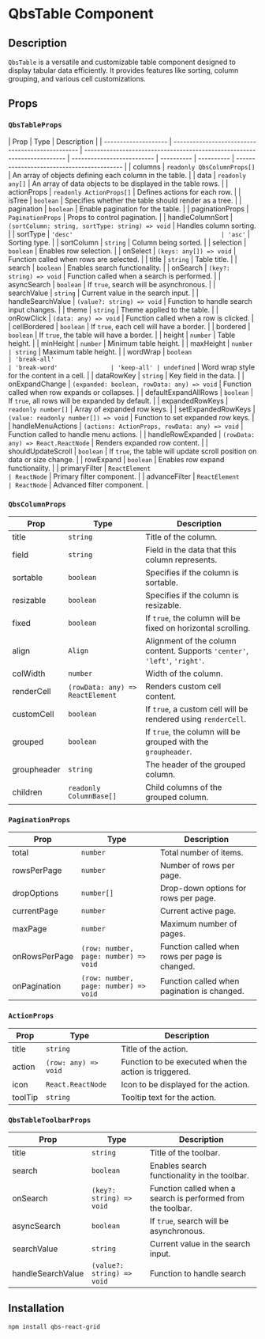 # QbsTable Component

## Description

`QbsTable` is a versatile and customizable table component designed to display tabular data efficiently. It provides features like sorting, column grouping, and various cell customizations.

## Props

### `QbsTableProps`

| Prop                 | Type                                             | Description                                                              |
| -------------------- | ------------------------------------------------ | ------------------------------------------------------------------------ | -------------------------- | ---------- | ---------- | ------------------------------------------ |
| columns              | `readonly QbsColumnProps[]`                      | An array of objects defining each column in the table.                   |
| data                 | `readonly any[]`                                 | An array of data objects to be displayed in the table rows.              |
| actionProps          | `readonly ActionProps[]`                         | Defines actions for each row.                                            |
| isTree               | `boolean`                                        | Specifies whether the table should render as a tree.                     |
| pagination           | `boolean`                                        | Enable pagination for the table.                                         |
| paginationProps      | `PaginationProps`                                | Props to control pagination.                                             |
| handleColumnSort     | `(sortColumn: string, sortType: string) => void` | Handles column sorting.                                                  |
| sortType             | `'desc'                                          | 'asc'`                                                                   | Sorting type.              |
| sortColumn           | `string`                                         | Column being sorted.                                                     |
| selection            | `boolean`                                        | Enables row selection.                                                   |
| onSelect             | `(keys: any[]) => void`                          | Function called when rows are selected.                                  |
| title                | `string`                                         | Table title.                                                             |
| search               | `boolean`                                        | Enables search functionality.                                            |
| onSearch             | `(key?: string) => void`                         | Function called when a search is performed.                              |
| asyncSearch          | `boolean`                                        | If `true`, search will be asynchronous.                                  |
| searchValue          | `string`                                         | Current value in the search input.                                       |
| handleSearchValue    | `(value?: string) => void`                       | Function to handle search input changes.                                 |
| theme                | `string`                                         | Theme applied to the table.                                              |
| onRowClick           | `(data: any) => void`                            | Function called when a row is clicked.                                   |
| cellBordered         | `boolean`                                        | If `true`, each cell will have a border.                                 |
| bordered             | `boolean`                                        | If `true`, the table will have a border.                                 |
| height               | `number`                                         | Table height.                                                            |
| minHeight            | `number`                                         | Minimum table height.                                                    |
| maxHeight            | `number                                          | string`                                                                  | Maximum table height.      |
| wordWrap             | `boolean                                         | 'break-all'                                                              | 'break-word'               | 'keep-all' | undefined` | Word wrap style for the content in a cell. |
| dataRowKey           | `string`                                         | Key field in the data.                                                   |
| onExpandChange       | `(expanded: boolean, rowData: any) => void`      | Function called when row expands or collapses.                           |
| defaultExpandAllRows | `boolean`                                        | If `true`, all rows will be expanded by default.                         |
| expandedRowKeys      | `readonly number[]`                              | Array of expanded row keys.                                              |
| setExpandedRowKeys   | `(value: readonly number[]) => void`             | Function to set expanded row keys.                                       |
| handleMenuActions    | `(actions: ActionProps, rowData: any) => void`   | Function called to handle menu actions.                                  |
| handleRowExpanded    | `(rowData: any) => React.ReactNode`              | Renders expanded row content.                                            |
| shouldUpdateScroll   | `boolean`                                        | If `true`, the table will update scroll position on data or size change. |
| rowExpand            | `boolean`                                        | Enables row expand functionality.                                        |
| primaryFilter        | `ReactElement                                    | ReactNode`                                                               | Primary filter component.  |
| advanceFilter        | `ReactElement                                    | ReactNode`                                                               | Advanced filter component. |

### `QbsColumnProps`

| Prop        | Type                             | Description                                                                |
| ----------- | -------------------------------- | -------------------------------------------------------------------------- |
| title       | `string`                         | Title of the column.                                                       |
| field       | `string`                         | Field in the data that this column represents.                             |
| sortable    | `boolean`                        | Specifies if the column is sortable.                                       |
| resizable   | `boolean`                        | Specifies if the column is resizable.                                      |
| fixed       | `boolean`                        | If `true`, the column will be fixed on horizontal scrolling.               |
| align       | `Align`                          | Alignment of the column content. Supports `'center'`, `'left'`, `'right'`. |
| colWidth    | `number`                         | Width of the column.                                                       |
| renderCell  | `(rowData: any) => ReactElement` | Renders custom cell content.                                               |
| customCell  | `boolean`                        | If `true`, a custom cell will be rendered using `renderCell`.              |
| grouped     | `boolean`                        | If `true`, the column will be grouped with the `groupheader`.              |
| groupheader | `string`                         | The header of the grouped column.                                          |
| children    | `readonly ColumnBase[]`          | Child columns of the grouped column.                                       |

### `PaginationProps`

| Prop          | Type                                  | Description                                    |
| ------------- | ------------------------------------- | ---------------------------------------------- |
| total         | `number`                              | Total number of items.                         |
| rowsPerPage   | `number`                              | Number of rows per page.                       |
| dropOptions   | `number[]`                            | Drop-down options for rows per page.           |
| currentPage   | `number`                              | Current active page.                           |
| maxPage       | `number`                              | Maximum number of pages.                       |
| onRowsPerPage | `(row: number, page: number) => void` | Function called when rows per page is changed. |
| onPagination  | `(row: number, page: number) => void` | Function called when pagination is changed.    |

### `ActionProps`

| Prop    | Type                 | Description                                           |
| ------- | -------------------- | ----------------------------------------------------- |
| title   | `string`             | Title of the action.                                  |
| action  | `(row: any) => void` | Function to be executed when the action is triggered. |
| icon    | `React.ReactNode`    | Icon to be displayed for the action.                  |
| toolTip | `string`             | Tooltip text for the action.                          |

### `QbsTableToolbarProps`

| Prop              | Type                       | Description                                                  |
| ----------------- | -------------------------- | ------------------------------------------------------------ |
| title             | `string`                   | Title of the toolbar.                                        |
| search            | `boolean`                  | Enables search functionality in the toolbar.                 |
| onSearch          | `(key?: string) => void`   | Function called when a search is performed from the toolbar. |
| asyncSearch       | `boolean`                  | If `true`, search will be asynchronous.                      |
| searchValue       | `string`                   | Current value in the search input.                           |
| handleSearchValue | `(value?: string) => void` | Function to handle search                                    |

## Installation

```sh
npm install qbs-react-grid
```
